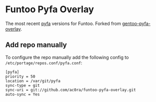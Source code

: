 # Funtoo Pyfa Overlay

The most recent [pyfa](https://github.com/pyfa-org/Pyfa) versions for Funtoo.
Forked from [gentoo-pyfa-overlay](https://github.com/ZeroPointEnergy/gentoo-pyfa-overlay.git).

## Add repo manually

To configure the repo manually add the following config to `/etc/portage/repos.conf/pyfa.conf`:

    [pyfa]
    priority = 50
    location = /var/git/pyfa
    sync-type = git
    sync-uri = git://github.com/ac0ra/funtoo-pyfa-overlay.git
    auto-sync = Yes
